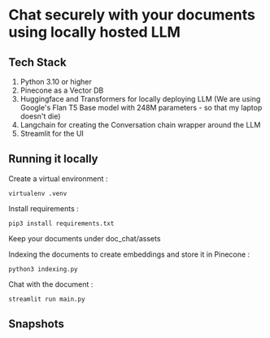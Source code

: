 
# Chat securely with your documents using locally hosted LLM

## Tech Stack
1. Python 3.10 or higher
2. Pinecone as a Vector DB
3. Huggingface and Transformers for locally deploying LLM (We are using Google's Flan T5 Base model with 248M parameters - so that my laptop doesn't die)
4. Langchain for creating the Conversation chain wrapper around the LLM
5. Streamlit for the UI

## Running it locally

Create a virtual environment :

	virtualenv .venv

Install requirements :

	pip3 install requirements.txt

Keep your documents under doc_chat/assets

Indexing the documents to create embeddings and store it in Pinecone :

	python3 indexing.py

Chat with the document :

	streamlit run main.py

## Snapshots

